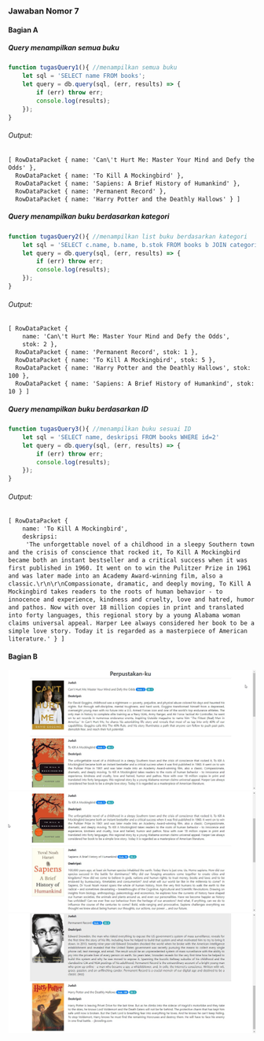 ### Jawaban Nomor 7
#### Bagian A

##### Query menampilkan semua buku

```javascript
function tugasQuery1(){ //menampilkan semua buku
    let sql = 'SELECT name FROM books'; 
    let query = db.query(sql, (err, results) => {
        if (err) throw err;
        console.log(results);
    });
}
```
###### Output:
```
[ RowDataPacket { name: 'Can\'t Hurt Me: Master Your Mind and Defy the Odds' },
  RowDataPacket { name: 'To Kill A Mockingbird' },
  RowDataPacket { name: 'Sapiens: A Brief History of Humankind' },
  RowDataPacket { name: 'Permanent Record' },
  RowDataPacket { name: 'Harry Potter and the Deathly Hallows' } ]
```

##### Query menampilkan buku berdasarkan kategori

```javascript
function tugasQuery2(){ //menampilkan list buku berdasarkan kategori
    let sql = 'SELECT c.name, b.name, b.stok FROM books b JOIN categories c ON b.category_id = c.id ORDER BY c.id'
    let query = db.query(sql, (err, results) => {
        if (err) throw err;
        console.log(results);
    });
}
```
###### Output:
```
[ RowDataPacket {
    name: 'Can\'t Hurt Me: Master Your Mind and Defy the Odds',
    stok: 2 },
  RowDataPacket { name: 'Permanent Record', stok: 1 },
  RowDataPacket { name: 'To Kill A Mockingbird', stok: 5 },
  RowDataPacket { name: 'Harry Potter and the Deathly Hallows', stok: 100 },
  RowDataPacket { name: 'Sapiens: A Brief History of Humankind', stok: 10 } ]
```

##### Query menampilkan buku berdasarkan ID
```javascript
function tugasQuery3(){ //menampilkan buku sesuai ID
    let sql = 'SELECT name, deskripsi FROM books WHERE id=2'
    let query = db.query(sql, (err, results) => {
        if (err) throw err;
        console.log(results);
    });
}


```
###### Output:
```
[ RowDataPacket {
    name: 'To Kill A Mockingbird',
    deskripsi:
     'The unforgettable novel of a childhood in a sleepy Southern town and the crisis of conscience that rocked it, To Kill A Mockingbird became both an instant bestseller and a critical success when it was first published in 1960. It went on to win the Pulitzer Prize in 1961 and was later made into an Academy Award-winning film, also a classic.\r\n\r\nCompassionate, dramatic, and deeply moving, To Kill A Mockingbird takes readers to the roots of human behavior - to innocence and experience, kindness and cruelty, love and hatred, humor and pathos. Now with over 18 million copies in print and translated into forty languages, this regional story by a young Alabama woman claims universal appeal. Harper Lee always considered her book to be a simple love story. Today it is regarded as a masterpiece of American literature.' } ]
```
#### Bagian B


![alt text][logo]
![alt text][logo2]
![alt text][logo3]

[logo]: https://github.com/xbaldiq/dumbwaysid-b13k2/blob/master/7/capture/chrome_2019-10-26_19-12-55.jpg "Capture 1"

[logo2]: https://github.com/xbaldiq/dumbwaysid-b13k2/blob/master/7/capture/chrome_2019-10-26_19-13-16.jpg "Capture 2"

[logo3]: https://github.com/xbaldiq/dumbwaysid-b13k2/blob/master/7/capture/chrome_2019-10-26_19-27-35.jpg "Capture 2"